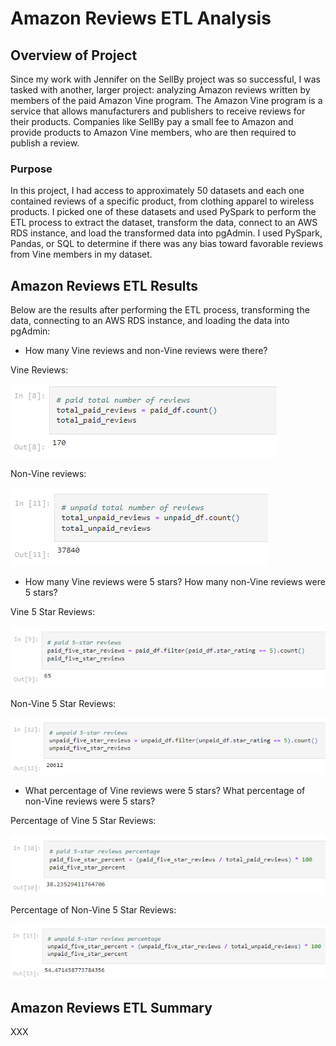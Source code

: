 # Amazon Reviews ETL Analysis

## Overview of Project
Since my work with Jennifer on the SellBy project was so successful, I was tasked with another, larger project: analyzing Amazon reviews written by members of the paid Amazon Vine program. The Amazon Vine program is a service that allows manufacturers and publishers to receive reviews for their products. Companies like SellBy pay a small fee to Amazon and provide products to Amazon Vine members, who are then required to publish a review.

### Purpose
In this project, I had access to approximately 50 datasets and each one contained reviews of a specific product, from clothing apparel to wireless products. I picked one of these datasets and used PySpark to perform the ETL process to extract the dataset, transform the data, connect to an AWS RDS instance, and load the transformed data into pgAdmin. I used PySpark, Pandas, or SQL to determine if there was any bias toward favorable reviews from Vine members in my dataset. 

## Amazon Reviews ETL Results
Below are the results after performing the ETL process, transforming the data, connecting to an AWS RDS instance, and loading the data into pgAdmin:

- How many Vine reviews and non-Vine reviews were there?

Vine Reviews:
  
![1](https://github.com/jag28731/Amazon-Reviews-ETL/blob/main/Resources/Vine%20Reviews.PNG)

Non-Vine reviews:
  
![2](https://github.com/jag28731/Amazon-Reviews-ETL/blob/main/Resources/Non%20Vine%20Reviews.PNG)

- How many Vine reviews were 5 stars? How many non-Vine reviews were 5 stars?

Vine 5 Star Reviews:
  
![3](https://github.com/jag28731/Amazon-Reviews-ETL/blob/main/Resources/Vine%20%205%20Star.PNG)

Non-Vine 5 Star Reviews:
  
![4](https://github.com/jag28731/Amazon-Reviews-ETL/blob/main/Resources/Non%20Vine%205%20Star.PNG)

- What percentage of Vine reviews were 5 stars? What percentage of non-Vine reviews were 5 stars?

Percentage of Vine 5 Star Reviews:
  
![5](https://github.com/jag28731/Amazon-Reviews-ETL/blob/main/Resources/Vine%20Percentage.PNG)

Percentage of Non-Vine 5 Star Reviews:
  
![6](https://github.com/jag28731/Amazon-Reviews-ETL/blob/main/Resources/Non%20Vine%20Percentage.PNG)

## Amazon Reviews ETL Summary

XXX
